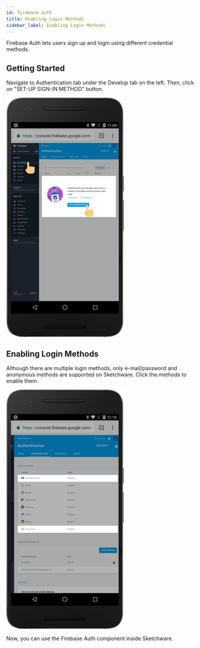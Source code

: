 ```yaml
---
id: firebase-auth
title: Enabling Login Methods
sidebar_label: Enabling Login Methods
---
```


Firebase Auth lets users sign up and login using different credential methods.

## Getting Started

Navigate to Authentication tab under the Develop tab on the left. Then, click on "SET-UP SIGN-IN METHOD" button.

![step1](assets/firebase-auth/step-1.png)

## Enabling Login Methods

Although there are multiple login methods, only e-mail/password and anonymous methods are supported on Sketchware. Click the methods to enable them.

![step2](assets/firebase-auth/step-2.png)

Now, you can use the Firebase Auth component inside Sketchware.
